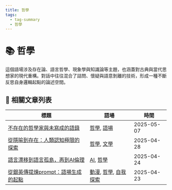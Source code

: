 ```yaml
---
title: 哲學
tags:
  - tag-summary
  - 哲學
---
```


# 📚 哲學

這個語場涉及存在論、語言哲學、現象學與知識論等主題，也涵蓋對古典與當代思想家的現代重構。對話中往往混合了詰問、懷疑與語意剝離的技術，形成一種不斷反思自身邏輯起點的論述空間。

## 📑 相關文章列表

| 標題 | 語場 | 時間 |
|------|------------|--------|
| [不存在的哲學家與未寫成的語錄](/conversation/不存在的哲學家與未寫成的語錄.md) | [哲學](/tags/哲學.md), [語場](/tags/語場.md) | 2025-05-07 |
| [從隱喻到存在：人類認知極限的探索](/conversation/從隱喻到存在：人類認知極限的探索.md) | [哲學](/tags/哲學.md), [文學](/tags/文學.md) | 2025-04-28 |
| [語言漂移到語言孤島，再到AI倫理](/conversation/語言漂移到語言孤島，再到AI倫理.md) | [AI](/tags/AI.md), [哲學](/tags/哲學.md) | 2025-04-24 |
| [從銀英傳提煉prompt：語場生成的起點](/conversation/從銀英傳提煉prompt：語場生成的起點.md) | [動漫](/tags/動漫.md), [哲學](/tags/哲學.md), [自我探索](/tags/自我探索.md) | 2025-04-23 |